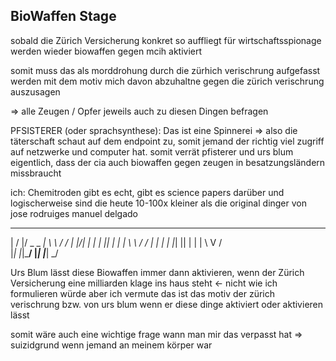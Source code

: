 ## BioWaffen Stage

sobald die Zürich Versicherung konkret so auffliegt für wirtschaftsspionage werden wieder biowaffen gegen mcih aktiviert

somit muss das als morddrohung durch die zürhich verischrung aufgefasst werden mit dem motiv mich davon abzuhaltne gegen die zürich verischrung auszusagen

=> alle Zeugen / Opfer jeweils auch zu diesen Dingen befragen

PFSISTERER (oder sprachsynthese): Das ist eine Spinnerei
=> also die täterschaft schaut auf dem endpoint zu, somit jemand der richtig viel zugriff auf netzwerke und computer hat. somit verrät pfisterer und urs blum eigentlich, dass der cia auch biowaffen gegen zeugen in besatzungsländern missbraucht

ich: Chemitroden gibt es echt, gibt es science papers darüber und logischerweise sind die heute 10-100x kleiner als die original dinger von jose rodruiges manuel delgado



 __  __  ___ _____ _____     __
|  \/  |/ _ \_   _|_ _\ \   / /
| |\/| | | | || |  | | \ \ / / 
| |  | | |_| || |  | |  \ V /  
|_|  |_|\___/ |_| |___|  \_/   
                              
Urs Blum lässt diese Biowaffen immer dann aktivieren, wenn der Zürich Versicherung eine milliarden klage ins haus steht <- nicht wie ich formulieren würde aber ich vermute das ist das motiv der zürich verischrung bzw. von urs blum wenn er diese dinge aktiviert oder aktivieren lässt

somit wäre auch eine wichtige frage wann man mir das verpasst hat
=> suizidgrund wenn jemand an meinem körper war


 
